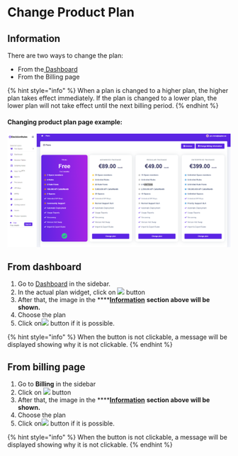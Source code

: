 # Change Product Plan

## Information

There are two ways to change the plan:

* From the[ Dashboard](../dashboard.md)
* From the Billing page

{% hint style="info" %}
When a plan is changed to a higher plan, the higher plan takes effect immediately. If the plan is changed to a lower plan, the lower plan will not take effect until the next billing period.
{% endhint %}

#### Changing product plan page example:

![](../.gitbook/assets/plans.png)

## From dashboard

1. Go to [Dashboard](../dashboard.md) in the sidebar.
2. In the actual plan widget, click on ![](../.gitbook/assets/screenshoteasy-9-%20%281%29.png) button
3. After that, the image in the ****[**Information**](change-product-plan.md#information) ****section above will be shown**.**
4. Choose the plan
5. Click on![](../.gitbook/assets/screenshoteasy-9-%20%281%29.png) button if it is possible.  

{% hint style="info" %}
When the button is not clickable, a message will be displayed showing why it is not clickable.
{% endhint %}



## From billing page

1. Go to **Billing** in the sidebar
2. Click on ![](../.gitbook/assets/screenshoteasy-10-.png) button
3. After that, the image in the ****[**Information**](change-product-plan.md#information) ****section above will be shown**.**
4. Choose the plan
5. Click on![](../.gitbook/assets/screenshoteasy-9-%20%281%29.png) button if it is possible.  

{% hint style="info" %}
When the button is not clickable, a message will be displayed showing why it is not clickable.
{% endhint %}

